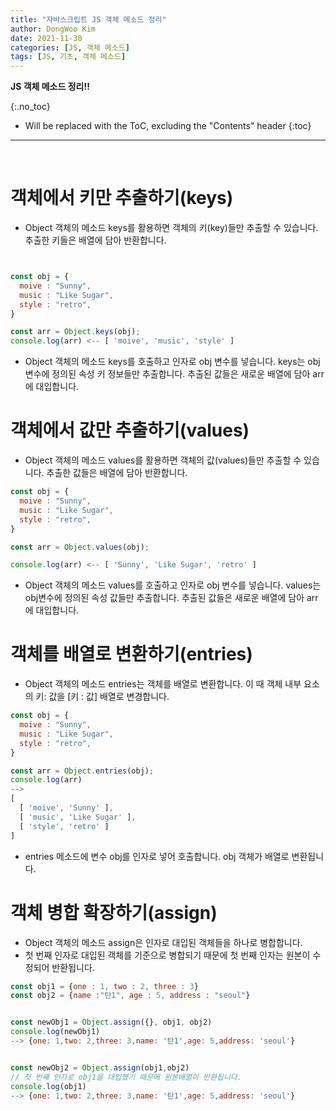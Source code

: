 ```yaml
---
title: "자바스크립트 JS 객체 메소드 정리"
author: DongWoo Kim
date: 2021-11-30
categories: [JS, 객체 메소드]
tags: [JS, 기초, 객체 메소드]
---
```


**JS 객체 메소드 정리!!**

{:.no_toc}

* Will be replaced with the ToC, excluding the "Contents" header
{:toc}

---


<br/>


# **객체에서 키만 추출하기(keys)**
- Object 객체의 메소드 keys를 활용하면 객체의 키(key)들만 추출할 수 있습니다. 추출한 키들은 배열에 담아 반환합니다.

```js


const obj = {
  moive : "Sunny",
  music : "Like Sugar",
  style : "retro",
}

const arr = Object.keys(obj);
console.log(arr) <-- [ 'moive', 'music', 'style' ]
```

- Object 객체의 메소드 keys를 호출하고 인자로 obj 변수를 넣습니다. keys는 obj변수에 정의된 속성 키 정보들만 추출합니다. 추출된 값들은 새로운 배열에 담아 arr에 대입합니다.


# **객체에서 값만 추출하기(values)**
- Object 객체의 메소드 values를 활용하면 객체의 값(values)들만 추출할 수 있습니다. 추출한 값들은 배열에 담아 반환합니다.

```js
const obj = {
  moive : "Sunny",
  music : "Like Sugar",
  style : "retro",
}

const arr = Object.values(obj);

console.log(arr) <-- [ 'Sunny', 'Like Sugar', 'retro' ]
```

- Object 객체의 메소드 values를 호출하고 인자로 obj 변수를 넣습니다. values는 obj변수에 정의된 속성 값들만 추출합니다. 추출된 값들은 새로운 배열에 담아 arr에 대입합니다.


# **객체를 배열로 변환하기(entries)**
- Object 객체의 메소드 entries는 객체를 배열로 변환합니다. 이 때 객체 내부 요소의 키: 값을 [키 : 값] 배열로 변경합니다.

```js
const obj = {
  moive : "Sunny",
  music : "Like Sugar",
  style : "retro",
}

const arr = Object.entries(obj);
console.log(arr)
-->
[
  [ 'moive', 'Sunny' ],
  [ 'music', 'Like Sugar' ],
  [ 'style', 'retro' ]
]
```

- entries 메소드에 변수 obj를 인자로 넣어 호출합니다. obj 객체가 배열로 변환됩니다.


# **객체 병합 확장하기(assign)**
- Object 객체의 메소드 assign은 인자로 대입된 객체들을 하나로 병합합니다. 
- 첫 번째 인자로 대입된 객체를 기준으로 병합되기 때문에 첫 번째 인자는 원본이 수정되어 반환됩니다.


```js
const obj1 = {one : 1, two : 2, three : 3}
const obj2 = {name :"탄1", age : 5, address : "seoul"}


const newObj1 = Object.assign({}, obj1, obj2)
console.log(newObj1)
--> {one: 1,two: 2,three: 3,name: '탄1',age: 5,address: 'seoul'}


const newObj2 = Object.assign(obj1,obj2)
// 첫 번째 인자로 obj1을 대입했기 때문에 원본배열이 반환됩니다.
console.log(obj1)
--> {one: 1,two: 2,three: 3,name: '탄1',age: 5,address: 'seoul'}
```
